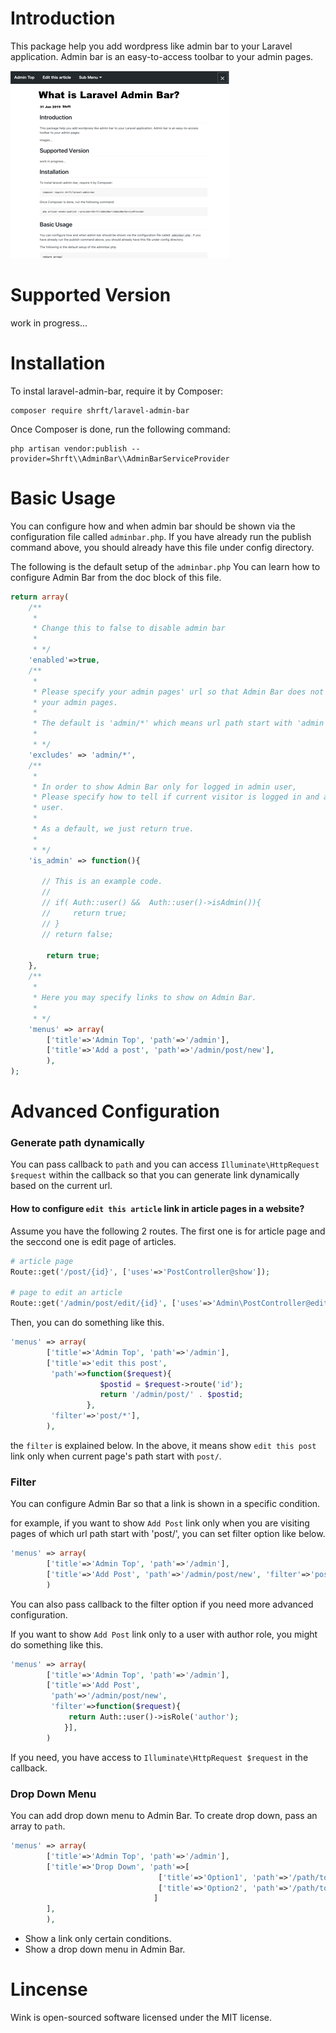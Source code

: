 # Introduction

This package help you add wordpress like admin bar to your Laravel application.
Admin bar is an easy-to-access toolbar to your admin pages.

![admin-bar](https://raw.githubusercontent.com/shrft/laravel-admin-bar/master/resources/images/adiminbar-image.png)

# Supported Version

work in progress...

# Installation

To instal laravel-admin-bar, require it by Composer:
```
composer require shrft/laravel-admin-bar
```

Once Composer is done, run the following command:
```
php artisan vendor:publish --provider=Shrft\\AdminBar\\AdminBarServiceProvider
```

# Basic Usage

You can configure how and when admin bar should be shown via the configuration file called `adminbar.php`.
If you have already run the publish command above, you should already have this file under config directory.

The following is the default setup of the `adminbar.php`
You can learn how to configure Admin Bar from the doc block of this file.

```php
return array(
    /**
     *  
     * Change this to false to disable admin bar
     * 
     * */
    'enabled'=>true,
    /**
     * 
     * Please specify your admin pages' url so that Admin Bar does not show up in 
     * your admin pages. 
     * 
     * The default is 'admin/*' which means url path start with 'admin'
     *  
     * */
    'excludes' => 'admin/*',
    /**
     * 
     * In order to show Admin Bar only for logged in admin user,
     * Please specify how to tell if current visitor is logged in and also an admin 
     * user.
     * 
     * As a default, we just return true.
     * 
     * */
    'is_admin' => function(){

       // This is an example code. 
       // 
       // if( Auth::user() &&  Auth::user()->isAdmin()){
       //     return true;
       // }
       // return false;
        
        return true;
    },
    /**
     * 
     * Here you may specify links to show on Admin Bar.
     * 
     * */
    'menus' => array(
        ['title'=>'Admin Top', 'path'=>'/admin'],
        ['title'=>'Add a post', 'path'=>'/admin/post/new'],
        ),
);
```

# Advanced Configuration

### Generate path dynamically
You can pass callback to `path` and you can access `Illuminate\HttpRequest $request` within the callback so that you can generate link dynamically based on the current url. 

#### How to configure `edit this article` link in article pages in a website?

Assume you have the following 2 routes.
The first one is for article page and the seccond one is edit page of articles.

```php
# article page
Route::get('/post/{id}', ['uses'=>'PostController@show']);

# page to edit an article
Route::get('/admin/post/edit/{id}', ['uses'=>'Admin\PostController@edit']);

```

Then, you can do something like this.

```php
'menus' => array(
        ['title'=>'Admin Top', 'path'=>'/admin'],
        ['title'=>'edit this post',
         'path'=>function($request){
                    $postid = $request->route('id');
                    return '/admin/post/' . $postid;
                 }, 
         'filter'=>'post/*'],
        ),
```

the `filter` is explained below. 
In the above, it means show `edit this post` link only when current page's path start with `post/`.

### Filter
You can configure Admin Bar so that a link is shown in a specific condition.

for example, if you want to show `Add Post` link only when you are visiting pages of which url path start with 'post/', you can set filter option like below.

```php
'menus' => array(
        ['title'=>'Admin Top', 'path'=>'/admin'],
        ['title'=>'Add Post', 'path'=>'/admin/post/new', 'filter'=>'post/*'],
        )
```

You can also pass callback to the filter option if you need more advanced configuration.

If you want to show `Add Post` link only to a user with author role, you might do something like this.

```php
'menus' => array(
        ['title'=>'Admin Top', 'path'=>'/admin'],
        ['title'=>'Add Post',
         'path'=>'/admin/post/new',
         'filter'=>function($request){
             return Auth::user()->isRole('author');
            }],
        )

```
If you need, you have access to `Illuminate\HttpRequest $request` in the callback.

### Drop Down Menu
You can add drop down menu to Admin Bar.
To create drop down, pass an array to `path`.

```php
'menus' => array(
        ['title'=>'Admin Top', 'path'=>'/admin'],
        ['title'=>'Drop Down', 'path'=>[
                                 ['title'=>'Option1', 'path'=>'/path/to/option1'],
                                 ['title'=>'Option2', 'path'=>'/path/to/option2']
                                ]
        ],
        ),
```
 


- Show a link only certain conditions.
- Show a drop down menu in Admin Bar.

# Lincense

Wink is open-sourced software licensed under the MIT license.
